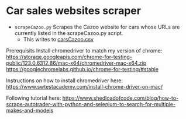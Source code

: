# Car sales websites scraper

- `scrapeCazoo.py` Scrapes the Cazoo website for cars whose URLs are currently listed in the scrapeCazoo.py script.
  - This writes to [carsCazoo.csv](carsCazoo.csv)

Prerequisits
Install chromedriver to match my version of chrome: 
https://storage.googleapis.com/chrome-for-testing-public/123.0.6312.86/mac-x64/chromedriver-mac-x64.zip
https://googlechromelabs.github.io/chrome-for-testing/#stable

Instructions on how to install chromedriver here:
https://www.swtestacademy.com/install-chrome-driver-on-mac/

Following tutorial here:
https://www.shedloadofcode.com/blog/how-to-scrape-autotrader-with-python-and-selenium-to-search-for-multiple-makes-and-models

